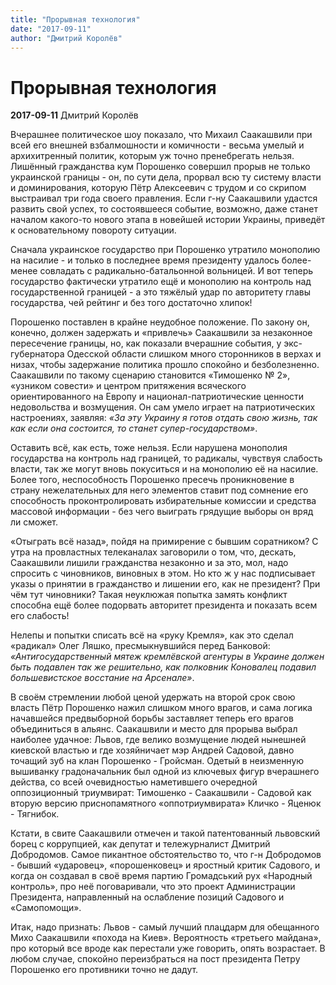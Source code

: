 ```yaml
---
title: "Прорывная технология"
date: "2017-09-11"
author: "Дмитрий Королёв"
---
```


# Прорывная технология

**2017-09-11** Дмитрий Королёв

Вчерашнее политическое шоу показало, что Михаил Саакашвили при всей его внешней взбалмошности и комичности - весьма умелый и архихитренный политик, которым уж точно пренебрегать нельзя. Лишённый гражданства кум Порошенко совершил прорыв не только украинской границы - он, по сути дела, прорвал всю ту систему власти и доминирования, которую Пётр Алексеевич с трудом и со скрипом выстраивал три года своего правления. Если г-ну Саакашвили удастся развить свой успех, то состоявшееся событие, возможно, даже станет началом какого-то нового этапа в новейшей истории Украины, приведёт к основательному повороту ситуации.

Сначала украинское государство при Порошенко утратило монополию на насилие - и только в последнее время президенту удалось более-менее совладать с радикально-батальонной вольницей. И вот теперь государство фактически утратило ещё и монополию на контроль над государственной границей - а это тяжёлый удар по авторитету главы государства, чей рейтинг и без того достаточно хлипок!

Порошенко поставлен в крайне неудобное положение. По закону он, конечно, должен задержать и «привлечь» Саакашвили за незаконное пересечение границы, но, как показали вчерашние события, у экс-губернатора Одесской области слишком много сторонников в верхах и низах, чтобы задержание политика прошло спокойно и безболезненно. Саакашвили по такому сценарию становится «Тимошенко № 2», «узником совести» и центром притяжения всяческого ориентированного на Европу и национал-патриотические ценности недовольства и возмущения. Он сам умело играет на патриотических настроениях, заявляя: *«За эту Украину я готов отдать свою жизнь, так как если она состоится, то станет супер-государством»*.

Оставить всё, как есть, тоже нельзя. Если нарушена монополия государства на контроль над границей, то радикалы, чувствуя слабость власти, так же могут вновь покуситься и на монополию её на насилие. Более того, неспособность Порошенко пресечь проникновение в страну нежелательных для него элементов ставит под сомнение его способность проконтролировать избирательные комиссии и средства массовой информации - без чего выиграть грядущие выборы он вряд ли сможет.

«Отыграть всё назад», пойдя на примирение с бывшим соратником? С утра на провластных телеканалах заговорили о том, что, дескать, Саакашвили лишили гражданства незаконно и за это, мол, надо спросить с чиновников, виновных в этом. Но кто ж у нас подписывает указы о принятии в гражданство и лишении его, как не президент? При чём тут чиновники? Такая неуклюжая попытка замять конфликт способна ещё более подорвать авторитет президента и показать всем его слабость!

Нелепы и попытки списать всё на «руку Кремля», как это сделал «радикал» Олег Ляшко, пресмыкнувшийся перед Банковой: *«Антигосударственный мятеж кремлёвской агентуры в Украине должен быть подавлен так же решительно, как полковник Коновалец подавил большевистское восстание на Арсенале»*.

В своём стремлении любой ценой удержать на второй срок свою власть Пётр Порошенко нажил слишком много врагов, и сама логика начавшейся предвыборной борьбы заставляет теперь его врагов объединиться в альянс. Саакашвили и место для прорыва выбрал наиболее удачное: Львов, где велико возмущение людей нынешней киевской властью и где хозяйничает мэр Андрей Садовой, давно точащий зуб на клан Порошенко - Гройсман. Одетый в неизменную вышиванку градоначальник был одной из ключевых фигур вчерашнего действа, со всей очевидностью наметившего очередной оппозиционный триумвират: Тимошенко - Саакашвили - Садовой как вторую версию приснопамятного «оппотриумвирата» Кличко - Яценюк - Тягнибок.

Кстати, в свите Саакашвили отмечен и такой патентованный львовский борец с коррупцией, как депутат и тележурналист Дмитрий Добродомов. Самое пикантное обстоятельство то, что г-н Добродомов - бывший «ударовец», «порошенковец» и яростный критик Садового, и когда он создавал в своё время партию Громадський рух «Народный контроль», про неё поговаривали, что это проект Администрации Президента, направленный на ослабление позиций Садового и «Самопомощи».

Итак, надо признать: Львов - самый лучший плацдарм для обещанного Михо Саакашвили «похода на Киев». Вероятность «третьего майдана», про который все вроде как перестали уже говорить, опять возрастает. В любом случае, спокойно переизбраться на пост президента Петру Порошенко его противники точно не дадут.